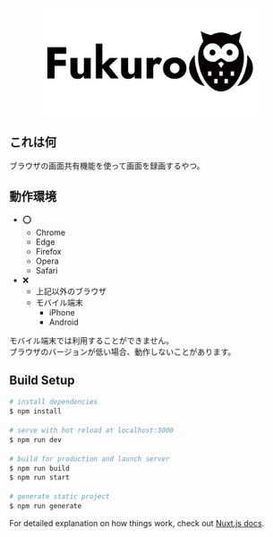 <div align="center">
  <img src="./assets/img/fukuro_logo.png" height="192" width="384">
</div>

## これは何
ブラウザの画面共有機能を使って画面を録画するやつ。

## 動作環境
- :o:
    - Chrome
    - Edge
    - Firefox
    - Opera
    - Safari
- :x:
    - 上記以外のブラウザ
    - モバイル端末
        - iPhone
        - Android

モバイル端末では利用することができません。  
ブラウザのバージョンが低い場合、動作しないことがあります。

## Build Setup

```bash
# install dependencies
$ npm install

# serve with hot reload at localhost:3000
$ npm run dev

# build for production and launch server
$ npm run build
$ npm run start

# generate static project
$ npm run generate
```

For detailed explanation on how things work, check out [Nuxt.js docs](https://nuxtjs.org).
